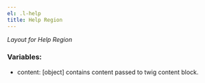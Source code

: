 ```yaml
---
el: .l-help
title: Help Region
---
```

_Layout for Help Region_

### Variables:
* content: [object] contains content passed to twig content block.
